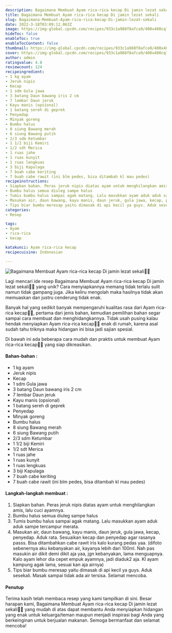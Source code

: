 ```yaml
---
description: Bagaimana Membuat Ayam rica-rica kecap Di jamin lezat sekali"
title: Bagaimana Membuat Ayam rica-rica kecap Di jamin lezat sekali
slug: Bagaimana-Membuat-Ayam-rica-rica-kecap-Di-jamin-lezat-sekali
date: 2022-3-18T03:09:12.063Z
image: https://img-global.cpcdn.com/recipes/933c1a988f8afca9/400x400cq70/photo.jpg
hideToc: false
enableToc: true
enableTocContent: false
thumbnail: https://img-global.cpcdn.com/recipes/933c1a988f8afca9/400x400cq70/photo.jpg
cover: https://img-global.cpcdn.com/recipes/933c1a988f8afca9/400x400cq70/photo.jpg
author: admin
ratingvalue: 4.8
reviewcount: 124
recipeingredient:
- 1 kg ayam
- Jeruk nipis
- Kecap
- 1 sdm Gula jawa
- 3 batang Daun bawang iris 2 cm
- 7 lembar Daun jeruk
- Kayu manis (opsional)
- 1 batang sereh di geprek
- Penyedap
- Minyak goreng
- Bumbu halus
- 8 siung Bawang merah
- 6 siung Bawang putih
- 2/3 sdm Ketumbar
- 1 1/2 biji Kemiri
- 1/2 sdt Merica
- 1 ruas jahe
- 1 ruas kunyit
- 1 ruas lengkuas
- 3 biji Kapulaga
- 7 buah cabe keriting
- 7 buah cabe rawit (ini blm pedes, bisa ditambah kl mau pedes)
recipeinstructions:
- Siapkan bahan. Peras jeruk nipis diatas ayam untuk menghilangkan amis, lalu cuci ayamnya.
- Bumbu halus semua diuleg sampe halus
- Tumis bumbu halus sampai agak matang. Lalu masukkan ayam aduk aduk sampe tercampur merata.
- Masukan air, daun bawang, kayu manis, daun jeruk, gula jawa, kecap, penyedap. Aduk rata. Sesuaikan kecap dan penyedap agar rasanya passs. Bisa ditambahkan cabe rawit iris kalo kurang pedas yaa. (difoto sebenernya aku kebanyakan air, kayanya lebih dari 100ml. Nah pas masukin air dikit demi dikit aja yaa, jgn kebanyakan, lama menguapnya. Kalo ayam lehor dia cepet empuk ayamnya, jadi diaduk2 aja. Kl ayam kampung agak lama, sesuai kan aja airnya)
- Tips biar bumbu meresap yaitu dimasak di api kecil ya guys. Aduk sesekali. Masak sampai tidak ada air tersisa. Selamat mencoba.
categories:
- Resep

tags:
- Ayam
- rica-rica
- kecap

katakunci: Ayam rica-rica kecap
recipecuisine: Indonesian

---
```


![Bagaimana Membuat Ayam rica-rica kecap Di jamin lezat sekali👩‍🍳](https://img-global.cpcdn.com/recipes/933c1a988f8afca9/400x400cq70/photo.jpg)

Lagi mencari ide resep Bagaimana Membuat Ayam rica-rica kecap Di jamin lezat sekali👩‍🍳 yang unik? Cara menyiapkannya memang tidak terlalu sulit namun tidak gampang juga. Jika keliru mengolah maka hasilnya tidak akan memuaskan dan justru cenderung tidak enak.

Banyak hal yang sedikit banyak mempengaruhi kualitas rasa dari Ayam rica-rica kecap👩‍🍳, pertama dari jenis bahan, kemudian pemilihan bahan segar sampai cara membuat dan menghidangkannya. Tidak usah pusing kalau hendak menyiapkan Ayam rica-rica kecap👩‍🍳 enak di rumah, karena asal sudah tahu triknya maka hidangan ini bisa jadi sajian spesial.

Di bawah ini ada beberapa cara mudah dan praktis untuk membuat Ayam rica-rica kecap👩‍🍳 yang siap dikreasikan.

<!--inarticleads1-->

#### Bahan-bahan :

- 1 kg ayam
- Jeruk nipis
- Kecap
- 1 sdm Gula jawa
- 3 batang Daun bawang iris 2 cm
- 7 lembar Daun jeruk
- Kayu manis (opsional)
- 1 batang sereh di geprek
- Penyedap
- Minyak goreng
- Bumbu halus
- 8 siung Bawang merah
- 6 siung Bawang putih
- 2/3 sdm Ketumbar
- 1 1/2 biji Kemiri
- 1/2 sdt Merica
- 1 ruas jahe
- 1 ruas kunyit
- 1 ruas lengkuas
- 3 biji Kapulaga
- 7 buah cabe keriting
- 7 buah cabe rawit (ini blm pedes, bisa ditambah kl mau pedes)

<!--inarticleads2-->

#### Langkah-langkah membuat :

1. Siapkan bahan. Peras jeruk nipis diatas ayam untuk menghilangkan amis, lalu cuci ayamnya.
1. Bumbu halus semua diuleg sampe halus
1. Tumis bumbu halus sampai agak matang. Lalu masukkan ayam aduk aduk sampe tercampur merata.
1. Masukan air, daun bawang, kayu manis, daun jeruk, gula jawa, kecap, penyedap. Aduk rata. Sesuaikan kecap dan penyedap agar rasanya passs. Bisa ditambahkan cabe rawit iris kalo kurang pedas yaa. (difoto sebenernya aku kebanyakan air, kayanya lebih dari 100ml. Nah pas masukin air dikit demi dikit aja yaa, jgn kebanyakan, lama menguapnya. Kalo ayam lehor dia cepet empuk ayamnya, jadi diaduk2 aja. Kl ayam kampung agak lama, sesuai kan aja airnya)
1. Tips biar bumbu meresap yaitu dimasak di api kecil ya guys. Aduk sesekali. Masak sampai tidak ada air tersisa. Selamat mencoba.

#### Penutup

Terima kasih telah membaca resep yang kami tampilkan di sini. Besar harapan kami, Bagaimana Membuat Ayam rica-rica kecap Di jamin lezat sekali👩‍🍳 yang mudah di atas dapat membantu Anda menyiapkan hidangan yang enak untuk keluarga/teman maupun menjadi inspirasi bagi Anda yang berkeinginan untuk berjualan makanan. Semoga bermanfaat dan selamat mencoba!